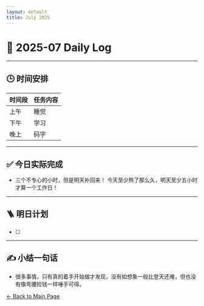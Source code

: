 ```yaml
---
layout: default
title: July 2025
---
```


# 📅 2025-07  Daily Log



---
## 🕒 时间安排

| 时间段 | 任务内容 |
|--------|----------| 
| 上午 |睡觉 |
| 下午 | 学习| 
| 晚上 |  码字|



---

## ✅ 今日实际完成

- 三个不专心的小时，但是明天补回来！ 今天至少熬了那么久，明天至少五小时才算一个工作日！
---


## 🪜 明日计划
- [ ] 



---

## ✍️ 小结一句话
- 很多事情，只有真的着手开始做才发现，没有如想象一般比登天还难，但也没有像弯腰捡钱一样唾手可得。


[← Back to Main Page](/index.md)
 

